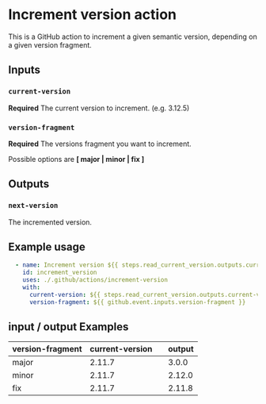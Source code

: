 # Increment version action

This is a GitHub action to increment a given semantic version, depending on a given version fragment.

## Inputs

### `current-version`

**Required** The current version to increment. (e.g. 3.12.5)

### `version-fragment`

**Required** The versions fragment you want to increment.

Possible options are **[ major | minor | fix ]**

## Outputs

### `next-version`

The incremented version.

## Example usage

```yaml
  - name: Increment version ${{ steps.read_current_version.outputs.current-version }}
    id: increment_version
    uses: ./.github/actions/increment-version
    with:
      current-version: ${{ steps.read_current_version.outputs.current-version }}
      version-fragment: ${{ github.event.inputs.version-fragment }} 
```


## input / output Examples

| version-fragment | current-version |   | output        |
| ---------------- | --------------- | - | ------------- |
| major            | 2.11.7          |   | 3.0.0         |
| minor            | 2.11.7          |   | 2.12.0        |
| fix              | 2.11.7          |   | 2.11.8        |